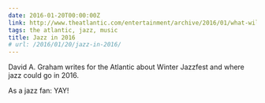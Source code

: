 ```yaml
---
date: 2016-01-20T00:00:00Z
link: http://www.theatlantic.com/entertainment/archive/2016/01/what-will-the-sound-of-jazz-be-in-2016/424581/
tags: the atlantic, jazz, music
title: Jazz in 2016
# url: /2016/01/20/jazz-in-2016/
---
```


David A. Graham writes for the Atlantic about Winter Jazzfest and where jazz could go in 2016. 

As a jazz fan: YAY! 

